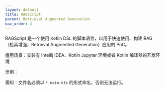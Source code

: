 ```yaml
---
layout: default
title: RAGScript
parent: Retrieval Augmented Generation
nav_order: 3
---
```


RAGScript 是一个使用 Kotlin DSL 的脚本语言，以用于快速使用、构建 RAG （检索增强，Retrieval Augmented Generation）应用的 PoC。

适用场景：安装有 Intellij IDEA、Kotlin Jupyter 环境或者 Kotlin 编译器的开发环境

示例：

需知：文件名必须以 `*.main.kts` 的形式命名，否则无法运行。

```kts

```
